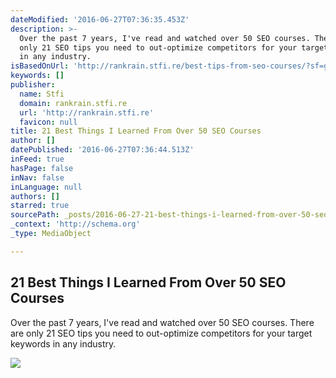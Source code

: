 ```yaml
---
dateModified: '2016-06-27T07:36:35.453Z'
description: >-
  Over the past 7 years, I've read and watched over 50 SEO courses. There are
  only 21 SEO tips you need to out-optimize competitors for your target keywords
  in any industry.
isBasedOnUrl: 'http://rankrain.stfi.re/best-tips-from-seo-courses/?sf=gepbyjp#aa'
keywords: []
publisher:
  name: Stfi
  domain: rankrain.stfi.re
  url: 'http://rankrain.stfi.re'
  favicon: null
title: 21 Best Things I Learned From Over 50 SEO Courses
author: []
datePublished: '2016-06-27T07:36:44.513Z'
inFeed: true
hasPage: false
inNav: false
inLanguage: null
authors: []
starred: true
sourcePath: _posts/2016-06-27-21-best-things-i-learned-from-over-50-seo-courses.md
_context: 'http://schema.org'
_type: MediaObject

---
```

<article style=""><h1>21 Best Things I Learned From Over 50 SEO Courses</h1><p>Over the past 7 years, I've read and watched over 50 SEO courses. There are only 21 SEO tips you need to out-optimize competitors for your target keywords in any industry.</p><img src="http://rankrain.com/wp-content/uploads/2016/06/best-tips-from-over-50-seo-courses.jpg" /></article>
